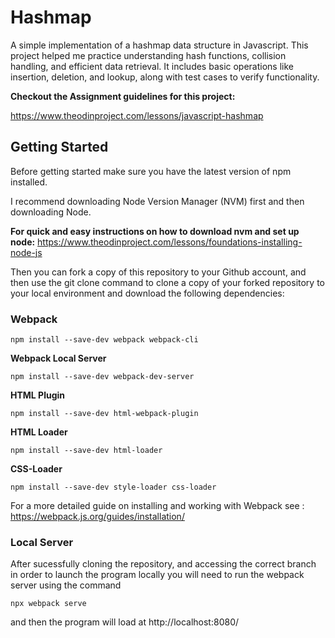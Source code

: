 # Hashmap

A simple implementation of a hashmap data structure in Javascript. This project helped me practice understanding hash functions, collision handling, and efficient data retrieval. It includes basic operations like insertion, deletion, and lookup, along with test cases to verify functionality.

**Checkout the Assignment guidelines for this project:**

https://www.theodinproject.com/lessons/javascript-hashmap

## Getting Started

Before getting started make sure you have the latest version of npm installed.

I recommend downloading Node Version Manager (NVM) first and then downloading Node.

**For quick and easy instructions on how to download nvm and set up node:** 
https://www.theodinproject.com/lessons/foundations-installing-node-js

Then you can fork a copy of this repository to your Github account, and then use the git clone command to clone a copy of your forked repository to your local environment and download the following dependencies:


### Webpack

```
npm install --save-dev webpack webpack-cli
```

**Webpack Local Server**

```
npm install --save-dev webpack-dev-server
```

**HTML Plugin**
```
npm install --save-dev html-webpack-plugin
```

**HTML Loader**
```
npm install --save-dev html-loader
```

**CSS-Loader**
```
npm install --save-dev style-loader css-loader

```
For a more detailed guide on installing and working with Webpack see : https://webpack.js.org/guides/installation/


### Local Server

After sucessfully cloning the repository, and accessing the correct branch in order to launch the program locally you will need to run the webpack server using the command

```
npx webpack serve
```
and then the program will load at http://localhost:8080/ 

